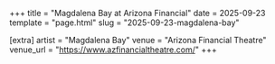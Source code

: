 +++
title = "Magdalena Bay at Arizona Financial"
date = 2025-09-23
template = "page.html"
slug = "2025-09-23-magdalena-bay"

[extra]
artist = "Magdalena Bay"
venue = "Arizona Financial Theatre"
venue_url = "https://www.azfinancialtheatre.com/"
+++
